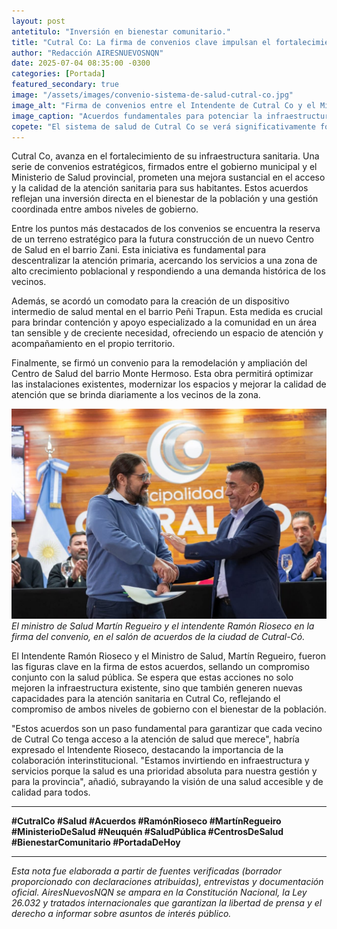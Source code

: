 ```yaml
---
layout: post
antetitulo: "Inversión en bienestar comunitario."
title: "Cutral Co: La firma de convenios clave impulsan el fortalecimiento del sistema de salud local."
author: "Redacción AIRESNUEVOSNQN"
date: 2025-07-04 08:35:00 -0300
categories: [Portada]
featured_secondary: true
image: "/assets/images/convenio-sistema-de-salud-cutral-co.jpg"
image_alt: "Firma de convenios entre el Intendente de Cutral Co y el Ministro de Salud de Neuquén."
image_caption: "Acuerdos fundamentales para potenciar la infraestructura y servicios de salud en Cutral Co."
copete: "El sistema de salud de Cutral Co se verá significativamente fortalecido gracias a una serie de acuerdos clave firmados entre la Municipalidad local y el Ministerio de Salud de la provincia de Neuquén. Estas gestiones buscan ampliar y mejorar el acceso a la atención sanitaria para todos los vecinos de la ciudad, con proyectos que incluyen la construcción de un nuevo centro, un dispositivo de salud mental y la remodelación de una sala existente."
---
```


Cutral Co, avanza en el fortalecimiento de su infraestructura sanitaria. Una serie de convenios estratégicos, firmados entre el gobierno municipal y el Ministerio de Salud provincial, prometen una mejora sustancial en el acceso y la calidad de la atención sanitaria para sus habitantes. Estos acuerdos reflejan una inversión directa en el bienestar de la población y una gestión coordinada entre ambos niveles de gobierno.

Entre los puntos más destacados de los convenios se encuentra la reserva de un terreno estratégico para la futura construcción de un nuevo Centro de Salud en el barrio Zani. Esta iniciativa es fundamental para descentralizar la atención primaria, acercando los servicios a una zona de alto crecimiento poblacional y respondiendo a una demanda histórica de los vecinos.

Además, se acordó un comodato para la creación de un dispositivo intermedio de salud mental en el barrio Peñi Trapun. Esta medida es crucial para brindar contención y apoyo especializado a la comunidad en un área tan sensible y de creciente necesidad, ofreciendo un espacio de atención y acompañamiento en el propio territorio.

Finalmente, se firmó un convenio para la remodelación y ampliación del Centro de Salud del barrio Monte Hermoso. Esta obra permitirá optimizar las instalaciones existentes, modernizar los espacios y mejorar la calidad de atención que se brinda diariamente a los vecinos de la zona.

![Descripción de la segunda imagen, por ejemplo: Vista de las nuevas instalaciones en El Llano.](/assets/images/firma-de-convenio-de-salud.jpg)
*El ministro de Salud Martín Regueiro y el intendente Ramón Rioseco en la firma del convenio, en el salón de acuerdos de la ciudad de Cutral-Có.*

El Intendente Ramón Rioseco y el Ministro de Salud, Martín Regueiro, fueron las figuras clave en la firma de estos acuerdos, sellando un compromiso conjunto con la salud pública. Se espera que estas acciones no solo mejoren la infraestructura existente, sino que también generen nuevas capacidades para la atención sanitaria en Cutral Co, reflejando el compromiso de ambos niveles de gobierno con el bienestar de la población.

"Estos acuerdos son un paso fundamental para garantizar que cada vecino de Cutral Co tenga acceso a la atención de salud que merece", habría expresado el Intendente Rioseco, destacando la importancia de la colaboración interinstitucional. "Estamos invirtiendo en infraestructura y servicios porque la salud es una prioridad absoluta para nuestra gestión y para la provincia", añadió, subrayando la visión de una salud accesible y de calidad para todos.

---
**#CutralCo #Salud #Acuerdos #RamónRioseco #MartínRegueiro #MinisterioDeSalud #Neuquén #SaludPública #CentrosDeSalud #BienestarComunitario #PortadaDeHoy**

---
*Esta nota fue elaborada a partir de fuentes verificadas (borrador proporcionado con declaraciones atribuidas), entrevistas y documentación oficial. AiresNuevosNQN se ampara en la Constitución Nacional, la Ley 26.032 y tratados internacionales que garantizan la libertad de prensa y el derecho a informar sobre asuntos de interés público.*